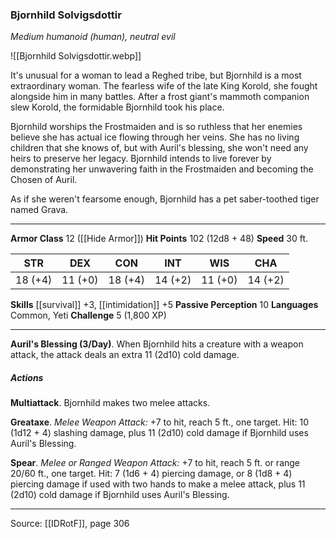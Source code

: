### Bjornhild Solvigsdottir
_Medium humanoid (human), neutral evil_

![[Bjornhild Solvigsdottir.webp]]

It's unusual for a woman to lead a Reghed tribe, but Bjornhild is a most extraordinary woman. The fearless wife of the late King Korold, she fought alongside him in many battles. After a frost giant's mammoth companion slew Korold, the formidable Bjornhild took his place.

Bjornhild worships the Frostmaiden and is so ruthless that her enemies believe she has actual ice flowing through her veins. She has no living children that she knows of, but with Auril's blessing, she won't need any heirs to preserve her legacy. Bjornhild intends to live forever by demonstrating her unwavering faith in the Frostmaiden and becoming the Chosen of Auril.

As if she weren't fearsome enough, Bjornhild has a pet saber-toothed tiger named Grava.




---

**Armor Class** 12 ([[Hide Armor]])
**Hit Points** 102 (12d8 + 48)
**Speed** 30 ft.

| STR     | DEX     | CON     | INT     | WIS     | CHA     |
|---------|---------|---------|---------|---------|---------|
| 18 (+4) | 11 (+0) | 18 (+4) | 14 (+2) | 11 (+0) | 14 (+2) |

**Skills** [[survival]] +3, [[intimidation]] +5
**Passive Perception** 10
**Languages** Common, Yeti
**Challenge** 5 (1,800 XP)

---

**Auril's Blessing (3/Day)**. When Bjornhild hits a creature with a weapon attack, the attack deals an extra 11 (2d10) cold damage.

##### Actions
**Multiattack**. Bjornhild makes two melee attacks.

**Greataxe**. _Melee Weapon Attack:_ +7 to hit, reach 5 ft., one target. Hit: 10 (1d12 + 4) slashing damage, plus 11 (2d10) cold damage if Bjornhild uses Auril's Blessing.

**Spear**. _Melee or Ranged Weapon Attack:_ +7 to hit, reach 5 ft. or range 20/60 ft., one target. Hit: 7 (1d6 + 4) piercing damage, or 8 (1d8 + 4) piercing damage if used with two hands to make a melee attack, plus 11 (2d10) cold damage if Bjornhild uses Auril's Blessing.


---

Source: [[IDRotF]], page 306